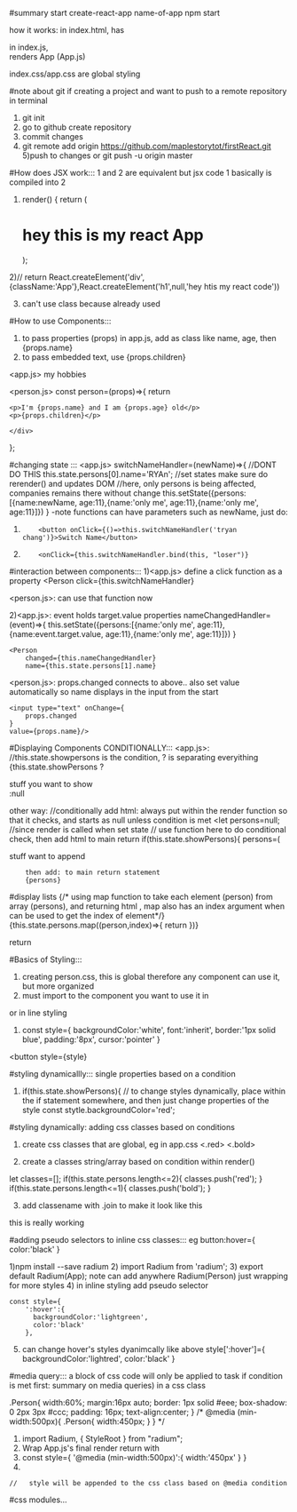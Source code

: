 #summary start
create-react-app name-of-app
npm start

how it works:
in index.html, has <div id="root">
in index.js, <div id="root"> renders App (App.js)

index.css/app.css are global styling


#note about git
if creating a project and want to push to a remote repository
in terminal
1) git init
2) go to github create repository
3) commit changes 
4) git remote add origin https://github.com/maplestorytot/firstReact.git
5)push to changes  or git push -u origin master

#How does JSX work:::
1 and 2 are equivalent but jsx code 1 basically is compiled into 2
1) render() {
    return (
      <div className="App">
        <h1>
          hey this is my react App
        </h1>
      </div>
    );


 2)// return React.createElement('div',{className:'App'},React.createElement('h1',null,'hey htis my react code'))

3) can't use class because already used



#How to use Components:::
1) to pass properties (props) in app.js, add as class like name, age, then {props.name}
2) to pass embedded text, use {props.children}

<app.js>
<Person name="ryan" age="25"/>
<Person name="ryan" age="25">my hobbies</Person>


<person.js>
const person=(props)=>{
    return <div>
    
    <p>I'm {props.name} and I am {props.age} old</p>
    <p>{props.children}</p>

    </div>
};




#changing state :::
<app.js>
switchNameHandler=(newName)=>{
      //DONT DO THIS this.state.persons[0].name='RYAn';
      //set states make sure do rerender() and updates DOM
      //here, only persons is being affected, companies remains there without change 
      this.setState({persons:[{name:newName, age:11},{name:'only me', age:11},{name:'only me', age:11}]})
    }
-note functions can have parameters such as newName, just do:
1)         <button onClick={()=>this.switchNameHandler('tryan chang')}>Switch Name</button>
2)         <onClick={this.switchNameHandler.bind(this, "loser")}



#interaction between components:::
1)<app.js> 
define a click function as a property
<Person 
        click={this.switchNameHandler} 

<person.js>: can use that function now
   <p onClick={props.click}>


2)<app.js>: event holds target.value  properties
    nameChangedHandler=(event)=>{
      this.setState({persons:[{name:'only me', age:11},{name:event.target.value, age:11},{name:'only me', age:11}]})
    }

    <Person 
        changed={this.nameChangedHandler}
        name={this.state.persons[1].name} 
<person.js>: props.changed connects to above.. also set value automatically so name displays in the input from the start 
    
    <input type="text" onChange={
        props.changed 
    }
    value={props.name}/>






#Displaying Components CONDITIONALLY:::
<app.js>: //this.state.showpersons is the condition, ? is separating everyithing
        {this.state.showPersons ?
          <div >
             stuff you want to show
            </div>:null
<!-- after : is the else statement, what to display, here is null -->


other way: 
 //conditionally add html: always put within the render function so that it checks, and starts as null unless condition is met
    <let persons=null;
    //since render is called when set state
    // use function here to do conditional check, then add html to main return 
    if(this.state.showPersons){
      persons=(
          <div >stuff want to append</div>
        


        then add: to main return statement 
        {persons}




#display lists
 {/* using map function to take each element (person) from array (persons), and returning 
            html , map also has an index argument when can be used to get the index of element*/}
            {this.state.persons.map((person,index)=>{
              return <Person
              name={person.name}
              age={person.age}
              />
            })}


<key is needed for lists>
 return <Person
              //add a key property so that when the dom and virutal dom are being compared
              //it knows to search by id difference so that it only changes the specific 
              //part of the dom and doesn't rerender the entire thing
              key={person.id}
              click={this.deletePersonHandler.bind(this,index)}
              name={person.name}
              age={person.age}
              />






#Basics of Styling:::
1) creating person.css, this is global therefore any component can use it, but more organized
2) must import to the component you want to use it in

or in line styling
1) const style={
        backgroundColor:'white',
        font:'inherit',
        border:'1px solid blue',
        padding:'8px',
        cursor:'pointer'
    }

<button 
        style={style}


#styling dynamicallly::: single properties based on a condition
1) if(this.state.showPersons){
      // to change styles dynamically, place within the if statement somewhere, and then just change properties of the style const
      stytle.backgroundColor='red';


#styling dynamically: adding css classes based on conditions
1) create css classes that are global, eg in app.css <.red> <.bold>

2) create a classes string/array based on condition within render() 

let classes=[];
    if(this.state.persons.length<=2){
      classes.push('red');
    }
    if(this.state.persons.length<=1){
      classes.push('bold');
    }

3) add classename with .join to make it look like this
 <p className={classes.join(' ')}> this is really working </p>
 <p className={red bold}>



#adding pseudo selectors to inline css classes:::
eg button:hover={
  color:'black'
}

1)npm install --save radium
2) import Radium from 'radium';
3) export default Radium(App);
  note can add anywhere Radium(Person) just wrapping for more styles
  4) in inline styling add pseudo selector

    const style={
        ':hover':{
          backgroundColor:'lightgreen',
          color:'black'
        },
5) can change hover's styles dyanimcally like above
style[':hover']={
        backgroundColor:'lightred',
        color:'black'
      }

#media query::: a block of css code will only be applied to task if condition is met
first: summary on media queries) in a css class 

.Person{
    width:60%;
    margin:16px auto;
    border: 1px solid #eee;
    box-shadow: 0 2px 3px #ccc;
    padding: 16px;
    text-align:center;
}
/* @media (min-width:500px){
    .Person{
        width:450px;
    }
} */


1) import Radium, { StyleRoot } from "radium";
2) Wrap App.js's final render return  with <StyleRoot> </StyleRoot>
3) const style={
        '@media (min-width:500px)':{
            width:'450px'
        }
    }
4)    <div className="Person" style={style}>
    //   style will be appended to the css class based on @media condition



#css modules...